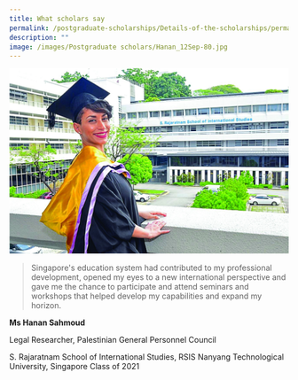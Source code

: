 ```yaml
---
title: What scholars say
permalink: /postgraduate-scholarships/Details-of-the-scholarships/permalink/
description: ""
image: /images/Postgraduate scholars/Hanan_12Sep-80.jpg
---
```


![](/images/Postgraduate%20scholars/Hanan_Graduated-80.jpg)



> Singapore's education system had contributed to my professional development, opened my eyes to a new international perspective and gave me the chance to participate and attend seminars and workshops that helped develop my capabilities and expand my horizon.

**Ms Hanan Sahmoud**

Legal Researcher, Palestinian General Personnel Council

S. Rajaratnam School of International Studies, RSIS
Nanyang Technological University, Singapore
Class of 2021